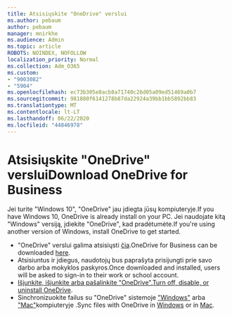 ```yaml
---
title: Atsisiųskite "OneDrive" verslui
ms.author: pebaum
author: pebaum
manager: mnirkhe
ms.audience: Admin
ms.topic: article
ROBOTS: NOINDEX, NOFOLLOW
localization_priority: Normal
ms.collection: Adm_O365
ms.custom:
- "9003082"
- "5904"
ms.openlocfilehash: ec73b305e8acb8a71740c26d05a09ed51469a0b7
ms.sourcegitcommit: 981880f6141278b87da22924a39bb1bb5892bb83
ms.translationtype: MT
ms.contentlocale: lt-LT
ms.lasthandoff: 06/22/2020
ms.locfileid: "44846978"
---
```

# <a name="download-onedrive-for-business"></a><span data-ttu-id="27b38-102">Atsisiųskite "OneDrive" verslui</span><span class="sxs-lookup"><span data-stu-id="27b38-102">Download OneDrive for Business</span></span>

<span data-ttu-id="27b38-103">Jei turite "Windows 10", "OneDrive" jau įdiegta jūsų kompiuteryje.</span><span class="sxs-lookup"><span data-stu-id="27b38-103">If you have Windows 10, OneDrive is already install on your PC.</span></span> <span data-ttu-id="27b38-104">Jei naudojate kitą "Windows" versiją, įdiekite "OneDrive", kad pradėtumėte.</span><span class="sxs-lookup"><span data-stu-id="27b38-104">If you're using another version of Windows, install OneDrive to get started.</span></span>

- <span data-ttu-id="27b38-105">"OneDrive" verslui galima atsisiųsti [čia](https://www.microsoft.com/microsoft-365/onedrive/download).</span><span class="sxs-lookup"><span data-stu-id="27b38-105">OneDrive for Business can be downloaded  [here](https://www.microsoft.com/microsoft-365/onedrive/download).</span></span>
- <span data-ttu-id="27b38-106">Atsisiuntus ir įdiegus, naudotojų bus paprašyta prisijungti prie savo darbo arba mokyklos paskyros.</span><span class="sxs-lookup"><span data-stu-id="27b38-106">Once downloaded and installed, users will be asked to sign-in to their work or school account.</span></span>
- <span data-ttu-id="27b38-107">[Išjunkite, išjunkite arba pašalinkite "OneDrive".](https://support.microsoft.com/office/turn-off-disable-or-uninstall-onedrive-f32a17ce-3336-40fe-9c38-6efb09f944b0)</span><span class="sxs-lookup"><span data-stu-id="27b38-107">[Turn off, disable, or uninstall OneDrive](https://support.microsoft.com/office/turn-off-disable-or-uninstall-onedrive-f32a17ce-3336-40fe-9c38-6efb09f944b0).</span></span>
- <span data-ttu-id="27b38-108">Sinchronizuokite failus su "OneDrive" sistemoje ["Windows"](https://support.microsoft.com/office/615391c4-2bd3-4aae-a42a-858262e42a49) arba ["Mac"](https://support.microsoft.com/office/d11b9f29-00bb-4172-be39-997da46f913f)kompiuteryje .</span><span class="sxs-lookup"><span data-stu-id="27b38-108">Sync files with OneDrive in [Windows](https://support.microsoft.com/office/615391c4-2bd3-4aae-a42a-858262e42a49) or in [Mac](https://support.microsoft.com/office/d11b9f29-00bb-4172-be39-997da46f913f).</span></span>
